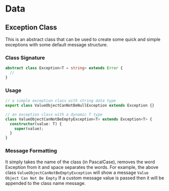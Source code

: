 # Data

## Exception Class

This is an abstract class that can be used to create some quick and simple exceptions with some default message structure.

### Class Signature

```ts
abstract class Exception<T = string> extends Error {
  //
}
```

### Usage

```ts
// a simple exception class with string data type
export class ValueObjectCanNotBeNullException extends Exception {}

// an exception class with a dynamic T type
class ValueObjectCanNotBeEmptyException<T> extends Exception<T> {
  constructor(value: T) {
    super(value);
  }
}
```

### Message Formatting

It simply takes the name of the class (in PascalCase), removes the word Exception from it and space separates the words.
For example, the above class `ValueObjectCanNotBeEmptyException` will show a message `Value Object Can Not Be Empty`
If a custom message value is passed then it will be appended to the class name message.
